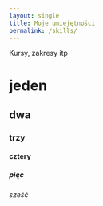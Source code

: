 ```yaml
---
layout: single
title: Moje umiejętności
permalink: /skills/
---
```


Kursy, zakresy itp

# jeden
## dwa
### trzy
#### cztery
##### pięc
###### sześć
